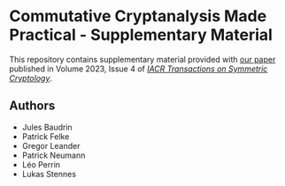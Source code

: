 # Commutative Cryptanalysis Made Practical - Supplementary Material

This repository contains supplementary material provided with [our paper]([xxx](https://tosc.iacr.org/)) published in
Volume 2023, Issue 4 of [*IACR Transactions on Symmetric Cryptology*](https://tosc.iacr.org/).


## Authors
- Jules Baudrin
- Patrick Felke
- Gregor Leander
- Patrick Neumann
- Léo Perrin
- Lukas Stennes
